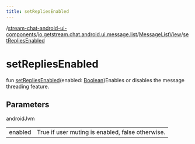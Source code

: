 ```yaml
---
title: setRepliesEnabled
---
```

/[stream-chat-android-ui-components](../../index.md)/[io.getstream.chat.android.ui.message.list](../index.md)/[MessageListView](index.md)/[setRepliesEnabled](setRepliesEnabled.md)  
  
  
  
# setRepliesEnabled  
fun [setRepliesEnabled](setRepliesEnabled.md)(enabled: [Boolean](https://kotlinlang.org/api/latest/jvm/stdlib/kotlin/-boolean/index.html))Enables or disables the message threading feature.  
  
## Parameters  
  
androidJvm  
  
| | |
|---|---|
| <a name="io.getstream.chat.android.ui.message.list/MessageListView/setRepliesEnabled/#kotlin.Boolean/PointingToDeclaration/"></a>enabled| <a name="io.getstream.chat.android.ui.message.list/MessageListView/setRepliesEnabled/#kotlin.Boolean/PointingToDeclaration/"></a>True if user muting is enabled, false otherwise.|
  

